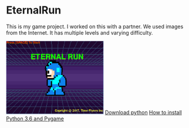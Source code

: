 # EternalRun
<p> This is my game project. I worked on this with a partner. We used images from the Internet. It has multiple levels and varying difficulty. </p>
<img src="https://github.com/tlin1563/EternalRun/blob/master/START%20SCREEN.png" height="200px">
<a href="https://www.python.org/downloads/">Download python</a>
<a href="https://www.youtube.com/watch?v=_GikMdhAhv0&feature=youtu.be">How to install Python 3.6 and Pygame</a>
